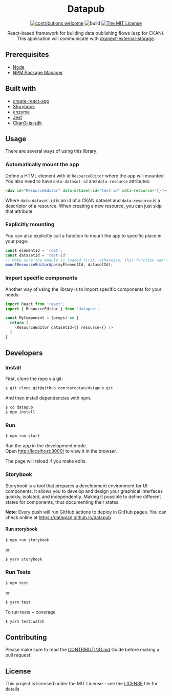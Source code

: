 <div align="center">

# Datapub

[![contributions welcome](https://img.shields.io/badge/contributions-welcome-brightgreen.svg?style=flat)](https://github.com/datopian/datapub/issues)
![build](https://github.com/datopian/datapub/workflows/datapub%20actions/badge.svg)
[![The MIT License](https://img.shields.io/badge/license-MIT-blue.svg?style=flat-square)](http://opensource.org/licenses/MIT)

React-based framework for building data publishing flows (esp for CKAN). This application will communicate with [ckanext-external-storage](https://github.com/datopian/ckanext-external-storage).

</div>

## Prerequisites

- [Node](https://nodejs.org/en/)
- [NPM Package Manager](https://www.npmjs.com/)

## Built with

- [create-react-app](https://cryptojs.gitbook.io/docs/)
- [Storybook](https://storybook.js.org/)
- [enzyme](https://github.com/enzymejs/enzyme)
- [Jest](https://jestjs.io/)
- [Ckan3-js-sdk](https://github.com/datopian/ckan3-js-sdk)

## Usage

There are several ways of using this library:

### Automatically mount the app

Define a HTML element with id `ResourceEditor` where the app will mounted. You also need to have `data-dataset-id` and `data-resource` attributes:

```html
<div id="ResourceEditor" data-dataset-id="test-id" data-resource="{}"></div>
```

Where `data-dataset-id` is an id of a CKAN dataset and `data-resource` is a descriptor of a resource. When creating a new resource, you can just skip that attribute.

### Explicitly mounting

You can also explicitly call a function to mount the app to specific place in your page:

```javascript
const elementId = 'root';
const datasetId = 'test-id'
// Make sure the module is loaded first, otherwise, this function won't be available
mountResourceEditorApp(myElementId, datasetId);
```

### Import specific components

Another way of using the library is to import specific components for your needs:

```javascript
import React from 'react';
import { ResourceEditor } from 'datapub';

const MyComponent = (props) => {
  return (
    <ResourceEditor datasetId={} resource={} />
  )
}
```

## Developers

### Install

First, clone the repo via git:

```bash
$ git clone git@github.com:datopian/datapub.git
```

And then install dependencies with npm.

```bash
$ cd datapub
$ npm install
```

### Run

```bash
$ npm run start
```

Run the app in the development mode.<br />
Open [http://localhost:3000/](http://localhost:3000/) to view it in the browser.

The page will reload if you make edits.<br />

### Storybook

Storybook is a tool that prepares a development environment for UI components. It allows you to develop and design your graphical interfaces quickly, isolated, and independently. Making it possible to define different states for components, thus documenting their states.

**Note**: Every push will run GitHub actions to deploy in GitHub pages. You can check online at https://datopian.github.io/datapub

#### Run storybook

```bash
$ npm run storybook
```

or

```bash
$ yarn storybook
```

### Run Tests

```bash
$ npm test
```

or

```bash
$ yarn test
```

To run tests + coverage

```bash
$ yarn test:watch
```

## Contributing

Please make sure to read the [CONTRIBUTING.md](CONTRIBUTING.md) Guide before making a pull request.

## License

This project is licensed under the MIT License - see the [LICENSE](License) file for details
